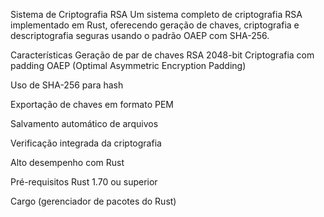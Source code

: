  Sistema de Criptografia RSA
Um sistema completo de criptografia RSA implementado em Rust, oferecendo geração de chaves, criptografia e descriptografia seguras usando o padrão OAEP com SHA-256.

Características
 Geração de par de chaves RSA 2048-bit
Criptografia com padding OAEP (Optimal Asymmetric Encryption Padding)

 Uso de SHA-256 para hash

 Exportação de chaves em formato PEM

Salvamento automático de arquivos

 Verificação integrada da criptografia

 Alto desempenho com Rust

Pré-requisitos
Rust 1.70 ou superior

Cargo (gerenciador de pacotes do Rust)
